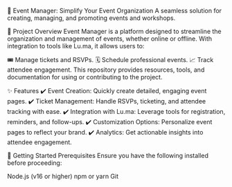 🎉 Event Manager: Simplify Your Event Organization
A seamless solution for creating, managing, and promoting events and workshops.

📖 Project Overview
Event Manager is a platform designed to streamline the organization and management of events, whether online or offline.
With integration to tools like Lu.ma, it allows users to:

🎟️ Manage tickets and RSVPs.
🗓️ Schedule professional events.
📈 Track attendee engagement.
This repository provides resources, tools, and documentation for using or contributing to the project.

✨ Features
✔️ Event Creation: Quickly create detailed, engaging event pages.
✔️ Ticket Management: Handle RSVPs, ticketing, and attendee tracking with ease.
✔️ Integration with Lu.ma: Leverage tools for registration, reminders, and follow-ups.
✔️ Customization Options: Personalize event pages to reflect your brand.
✔️ Analytics: Get actionable insights into attendee engagement.

🚀 Getting Started
Prerequisites
Ensure you have the following installed before proceeding:

Node.js (v16 or higher)
npm or yarn
Git

